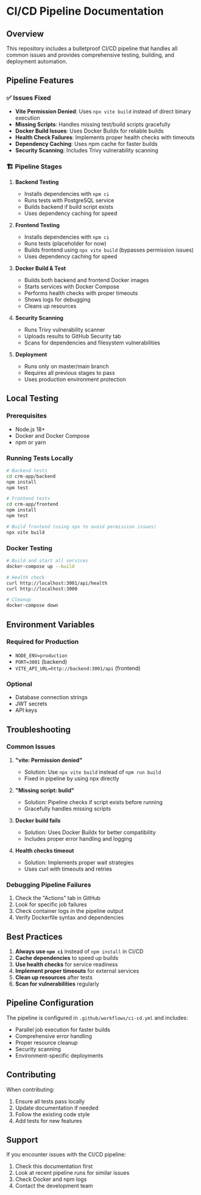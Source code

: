 # CI/CD Pipeline Documentation

## Overview
This repository includes a bulletproof CI/CD pipeline that handles all common issues and provides comprehensive testing, building, and deployment automation.

## Pipeline Features

### ✅ Issues Fixed
- **Vite Permission Denied**: Uses `npx vite build` instead of direct binary execution
- **Missing Scripts**: Handles missing test/build scripts gracefully
- **Docker Build Issues**: Uses Docker Buildx for reliable builds
- **Health Check Failures**: Implements proper health checks with timeouts
- **Dependency Caching**: Uses npm cache for faster builds
- **Security Scanning**: Includes Trivy vulnerability scanning

### 🏗️ Pipeline Stages

1. **Backend Testing**
   - Installs dependencies with `npm ci`
   - Runs tests with PostgreSQL service
   - Builds backend if build script exists
   - Uses dependency caching for speed

2. **Frontend Testing**
   - Installs dependencies with `npm ci`
   - Runs tests (placeholder for now)
   - Builds frontend using `npx vite build` (bypasses permission issues)
   - Uses dependency caching for speed

3. **Docker Build & Test**
   - Builds both backend and frontend Docker images
   - Starts services with Docker Compose
   - Performs health checks with proper timeouts
   - Shows logs for debugging
   - Cleans up resources

4. **Security Scanning**
   - Runs Trivy vulnerability scanner
   - Uploads results to GitHub Security tab
   - Scans for dependencies and filesystem vulnerabilities

5. **Deployment**
   - Runs only on master/main branch
   - Requires all previous stages to pass
   - Uses production environment protection

## Local Testing

### Prerequisites
- Node.js 18+
- Docker and Docker Compose
- npm or yarn

### Running Tests Locally
```bash
# Backend tests
cd crm-app/backend
npm install
npm test

# Frontend tests
cd crm-app/frontend
npm install
npm test

# Build frontend (using npx to avoid permission issues)
npx vite build
```

### Docker Testing
```bash
# Build and start all services
docker-compose up --build

# Health check
curl http://localhost:3001/api/health
curl http://localhost:3000

# Cleanup
docker-compose down
```

## Environment Variables

### Required for Production
- `NODE_ENV=production`
- `PORT=3001` (backend)
- `VITE_API_URL=http://backend:3001/api` (frontend)

### Optional
- Database connection strings
- JWT secrets
- API keys

## Troubleshooting

### Common Issues

1. **"vite: Permission denied"**
   - Solution: Use `npx vite build` instead of `npm run build`
   - Fixed in pipeline by using npx directly

2. **"Missing script: build"**
   - Solution: Pipeline checks if script exists before running
   - Gracefully handles missing scripts

3. **Docker build fails**
   - Solution: Uses Docker Buildx for better compatibility
   - Includes proper error handling and logging

4. **Health checks timeout**
   - Solution: Implements proper wait strategies
   - Uses curl with timeouts and retries

### Debugging Pipeline Failures

1. Check the "Actions" tab in GitHub
2. Look for specific job failures
3. Check container logs in the pipeline output
4. Verify Dockerfile syntax and dependencies

## Best Practices

1. **Always use `npm ci`** instead of `npm install` in CI/CD
2. **Cache dependencies** to speed up builds
3. **Use health checks** for service readiness
4. **Implement proper timeouts** for external services
5. **Clean up resources** after tests
6. **Scan for vulnerabilities** regularly

## Pipeline Configuration

The pipeline is configured in `.github/workflows/ci-cd.yml` and includes:

- Parallel job execution for faster builds
- Comprehensive error handling
- Proper resource cleanup
- Security scanning
- Environment-specific deployments

## Contributing

When contributing:
1. Ensure all tests pass locally
2. Update documentation if needed
3. Follow the existing code style
4. Add tests for new features

## Support

If you encounter issues with the CI/CD pipeline:
1. Check this documentation first
2. Look at recent pipeline runs for similar issues
3. Check Docker and npm logs
4. Contact the development team
